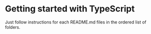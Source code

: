 Getting started with TypeScript
====
Just follow instructions for each README.md files in the ordered list of folders. 